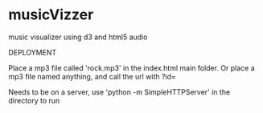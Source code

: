 musicVizzer
===========

music visualizer using d3 and html5 audio


DEPLOYMENT

Place a mp3 file called 'rock.mp3' in the index.html main folder. Or place a mp3 file named anything, and call the url with ?id=<filename>

Needs to be on a server, use 'python -m SimpleHTTPServer' in the directory to run